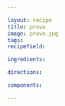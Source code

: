 ```yaml
---

layout: recipe
title: prova
image: prova.jpg
tags: 
recipeYield: 

ingredients:

directions:

components:

---
```

